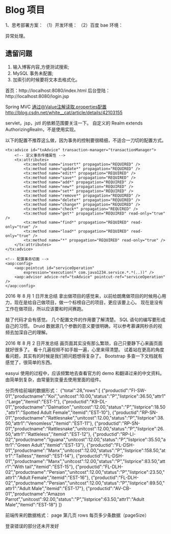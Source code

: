 # Blog 项目


1、思考部署方案：
（1）开发环境：
（2）百度 bae 环境：

异常处理。

## 遗留问题
1. 输入博客内容,方便测试搜索;
2. MySQL 事务未配置;
3. 加索引的时候要将文本去格式化。


首页：http://localhost:8080/index.html
后台登陆：http://localhost:8080/login.jsp

Spring MVC 通过@Value注解读取.properties配置
http://blog.csdn.net/white__cat/article/details/42103155

servlet，jsp，jstl 的依赖范围要关注一下。
自定义的 Realm extends AuthorizingRealm，不是使用实现。


以下的配置不推荐这么做，因为事务的控制要很精细，不适合一刀切的配置方式。
<!-- 配置事务通知属性 -->
    <tx:advice id="txAdvice" transaction-manager="transactionManager">
        <!-- 定义事务传播属性 -->
        <tx:attributes>
            <tx:method name="insert*" propagation="REQUIRED" />
            <tx:method name="update*" propagation="REQUIRED" />
            <tx:method name="edit*" propagation="REQUIRED" />
            <tx:method name="save*" propagation="REQUIRED" />
            <tx:method name="add*" propagation="REQUIRED" />
            <tx:method name="new*" propagation="REQUIRED" />
            <tx:method name="set*" propagation="REQUIRED" />
            <tx:method name="remove*" propagation="REQUIRED" />
            <tx:method name="delete*" propagation="REQUIRED" />
            <tx:method name="change*" propagation="REQUIRED" />
            <tx:method name="check*" propagation="REQUIRED" />
            <tx:method name="get*" propagation="REQUIRED" read-only="true" />
            <tx:method name="find*" propagation="REQUIRED" read-only="true" />
            <tx:method name="load*" propagation="REQUIRED" read-only="true" />
            <tx:method name="*" propagation="REQUIRED" read-only="true" />
        </tx:attributes>
    </tx:advice>

    <!-- 配置事务切面 -->
    <aop:config>
        <aop:pointcut id="serviceOperation"
            expression="execution(* com.java1234.service.*.*(..))" />
        <aop:advisor advice-ref="txAdvice" pointcut-ref="serviceOperation" />
    </aop:config>


2016 年 8 月 1 日开发总结
拿出做项目的感觉来，以前给朗鹰做项目的时候用心用力，现在是给自己做项目，做一个标榜自己的项目，更应该要上心。
现在是没有工作在做项目，所以应该要和时间赛跑。


敲了代码才会有感觉。
几个配置文件的作用要了解清楚。
SQL 语句的编写要形成自己的习惯。
Druid 数据源几个参数的意义要很明确，可以参考慕课网秒杀的视频去加深自己的理解。

2016 年 8 月 2 日开发总结
画页面其实没有那么繁琐，自己只要静下心来画页面就好很多了。
看十几遍视频不如手敲一遍，心里来得清楚。
试着站在更高的角度看问题，其实有的时候是我们把问题想得复杂了。
Bootstrap 多查一下文档就有感觉了，很简单的东西。



easyui 使用的过程中，应该频繁地去查看官方的 demo 和翻译过来的中文资料。
由简单到复杂，由常量到变量去使用里面的组件。

分页传给前端的数据形式：
{"total":28,"rows":[
	{"productid":"FI-SW-01","productname":"Koi","unitcost":10.00,"status":"P","listprice":36.50,"attr1":"Large","itemid":"EST-1"},
	{"productid":"K9-DL-01","productname":"Dalmation","unitcost":12.00,"status":"P","listprice":18.50,"attr1":"Spotted Adult Female","itemid":"EST-10"},
	{"productid":"RP-SN-01","productname":"Rattlesnake","unitcost":12.00,"status":"P","listprice":38.50,"attr1":"Venomless","itemid":"EST-11"},
	{"productid":"RP-SN-01","productname":"Rattlesnake","unitcost":12.00,"status":"P","listprice":26.50,"attr1":"Rattleless","itemid":"EST-12"},
	{"productid":"RP-LI-02","productname":"Iguana","unitcost":12.00,"status":"P","listprice":35.50,"attr1":"Green Adult","itemid":"EST-13"},
	{"productid":"FL-DSH-01","productname":"Manx","unitcost":12.00,"status":"P","listprice":158.50,"attr1":"Tailless","itemid":"EST-14"},
	{"productid":"FL-DSH-01","productname":"Manx","unitcost":12.00,"status":"P","listprice":83.50,"attr1":"With tail","itemid":"EST-15"},
	{"productid":"FL-DLH-02","productname":"Persian","unitcost":12.00,"status":"P","listprice":23.50,"attr1":"Adult Female","itemid":"EST-16"},
	{"productid":"FL-DLH-02","productname":"Persian","unitcost":12.00,"status":"P","listprice":89.50,"attr1":"Adult Male","itemid":"EST-17"},
	{"productid":"AV-CB-01","productname":"Amazon Parrot","unitcost":92.00,"status":"P","listprice":63.50,"attr1":"Adult Male","itemid":"EST-18"}
]}

前端传来的数据格式：
page 第几页
rows 每页多少条数据（pageSize）


登录错误的部分还未开发好


